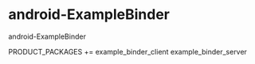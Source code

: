 # android-ExampleBinder
android-ExampleBinder

PRODUCT_PACKAGES += example_binder_client example_binder_server
